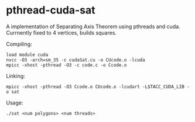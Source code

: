 pthread-cuda-sat
================

A implementation of Separating Axis Theorem using pthreads and cuda. Currnently fixed to 4 vertices, builds squares.

Compiling:
	
	load module cuda
	nvcc -O3 -arch=sm_35 -c cudaSat.cu -o CUcode.o -lcuda
	mpicc -xhost -pthread -O3 -c code.c -o Ccode.o

Linking:

	mpicc -xhost -pthread -O3 Ccode.o CUcode.o -lcudart -L$TACC_CUDA_LIB -o sat

Usage:

	./sat <num polygons> <num threads>